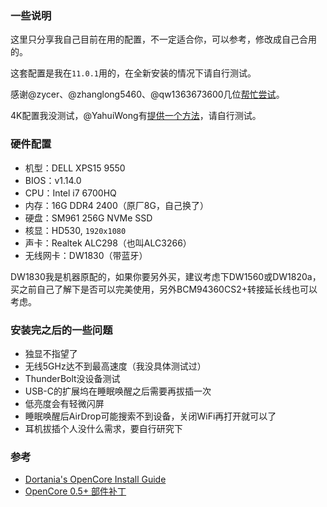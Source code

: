 ### 一些说明

这里只分享我自己目前在用的配置，不一定适合你，可以参考，修改成自己合用的。

这套配置是我在`11.0.1`用的，在全新安装的情况下请自行测试。

感谢@zycer、@zhanglong5460、@qw1363673600几位[帮忙尝试](https://github.com/darkhandz/XPS15-9550-Catalina/issues/11)。

4K配置我没测试，@YahuiWong有[提供一个方法](https://github.com/darkhandz/XPS15-9550-BigSur/issues/1)，请自行测试。

### 硬件配置

- 机型：DELL XPS15 9550
- BIOS：v1.14.0
- CPU：Intel i7 6700HQ
- 内存：16G DDR4 2400（原厂8G，自己换了）
- 硬盘：SM961 256G NVMe SSD
- 核显：HD530, `1920x1080`
- 声卡：Realtek ALC298（也叫ALC3266）
- 无线网卡：DW1830（带蓝牙）

DW1830我是机器原配的，如果你要另外买，建议考虑下DW1560或DW1820a，买之前自己了解下是否可以完美使用，另外BCM94360CS2+转接延长线也可以考虑。

### 安装完之后的一些问题

- 独显不指望了
- 无线5GHz达不到最高速度（我没具体测试过）
- ThunderBolt没设备测试
- USB-C的扩展坞在睡眠唤醒之后需要再拔插一次
- 低亮度会有轻微闪屏
- 睡眠唤醒后AirDrop可能搜索不到设备，关闭WiFi再打开就可以了
- 耳机拔插个人没什么需求，要自行研究下

### 参考
- [Dortania's OpenCore Install Guide](https://dortania.github.io/OpenCore-Install-Guide/)
- [OpenCore 0.5+ 部件补丁](https://ocbook.tlhub.cn/)
